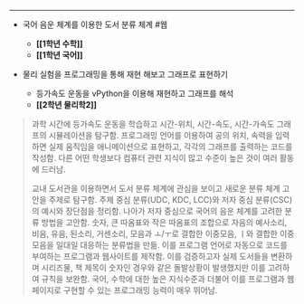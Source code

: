 ****
- 국어 음운 체계를 이용한 도서 분류 체계 #웹
	- **[[1학년 수학]]**
	- **[[1학년 국어]]**

- 물리 실험을 프로그래밍을 통해 재현 해보고 그래프로 표현하기
	- 등가속도 운동을 vPython을 이용해 재현하고 그래프를 해석
	- **[[2학년 물리학2]]**


 >과학 시간에 등가속도 운동을 학습하고 시간-위치, 시간-속도, 시간-가속도 그래프의 시뮬레이션을 탐구함. 프로그래밍 언어를 이용하여 공의 위치, 속력을 입력하면 실제 움직임을 애니메이션으로 표현하고, 각각의 그래프를 출력하는 코드를 작성함. 다른 어떤 학생보다 컴퓨터 관련 지식이 많고 수준이 높은 것이 여러 활동에 드러남. 
 >
 >교내 도서관을 이용하면서 도서 분류 체계에 관심을 보이고 새로운 분류 체계 고안을 주제로 탐구함. 주제 중심 분류(UDC, KDC, LCC)와 저자 중심 분류(CSC)의 예시와 장단점을 정리함. 나아가 저자 중심으로 국어의 음운 체계를 고려한 분류 방법을 고안함. 숫자, 큰 따옴표와 작은 따옴표의 조합으로 자음의 예사소리, 비음, 유음, 된소리, 거센소리, 모음과 ㅗ/ㅜ로 결합한 이중모음, ㅣ와 결합한 이중모음을 일대일 대응하는 분류법을 만듦. 이를 프로그램 언어로 자동으로 코드를 부여하는 프로그램과 웹사이트를 제작함. 이를 검증하고자 실제 도서들을 변환하며 시리즈물, 책 제목이 숫자인 경우와 같은 돌발상황이 발생했지만 이를 고려하여 규칙을 보완함. 국어, 수학에 대한 높은 지식수준과 더불어 이를 프로그램과 웹페이지로 구현할 수 있는 프로그래밍 능력이 매우 뛰어남.